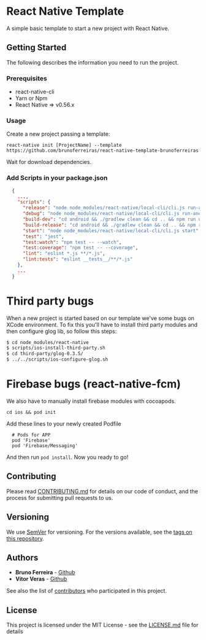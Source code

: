 # React Native Template
A simple basic template to start a new project with React Native.

## Getting Started
The following describes the information you need to run the project.

### Prerequisites
- react-native-cli
- Yarn or Npm
- React Native => v0.56.x

### Usage
 Create a new project passing a template:
 ```
 react-native init [ProjectName] --template https://github.com/brunoferreiras/react-native-template-brunoferreiras
 ```
 Wait for download dependencies.

### Add Scripts in your package.json
```JSON
  {
    ...,
    "scripts": {
      "release": "node node_modules/react-native/local-cli/cli.js run-android --variant=release",
      "debug": "node node_modules/react-native/local-cli/cli.js run-android",
      "build-dev": "cd android && ./gradlew clean && cd .. && npm run debug",
      "build-release": "cd android && ./gradlew clean && cd .. && npm run release",
      "start": "node node_modules/react-native/local-cli/cli.js start",
      "test": "jest",
      "test:watch": "npm test -- --watch",
      "test:coverage": "npm test -- --coverage",
      "lint": "eslint *.js **/*.js",
      "lint:tests": "eslint __tests__/**/*.js"
    },
    ...
  }
```
# Third party bugs

When a new project is started based on our template we've some bugs on XCode environment. To fix this you'll have to install third party modules and then configure glog lib, so follow this steps:
```bash
$ cd node_modules/react-native
$ scripts/ios-install-third-party.sh
$ cd third-party/glog-0.3.5/
$ ../../scripts/ios-configure-glog.sh
```

# Firebase bugs (react-native-fcm)

We also have to manually install firebase modules with cocoapods.

```
cd ios && pod init
```
Add these lines to your newly created Podfile

```
  # Pods for APP
  pod 'Firebase'
  pod 'Firebase/Messaging'
```

And then run `pod install`. Now you ready to go!

 ## Contributing
 Please read [CONTRIBUTING.md](https://github.com/brunoferreiras/react-native-template-brunoferreiras/blob/master/CONTRIBUTING.md) for details on our code of conduct, and the process for submitting pull requests to us.
 ## Versioning
 We use [SemVer](http://semver.org/) for versioning. For the versions available, see the [tags on this repository](https://github.com/brunoferreiras/react-native-template-brunoferreiras/tags).
 ## Authors
 * **Bruno Ferreira** - [Github](https://github.com/brunoferreiras)
 * **Vitor Veras** - [Github](https://github.com/vitor-veras)

 See also the list of [contributors](https://github.com/brunoferreiras/react-native-template-brunoferreiras/contributors) who participated in this project.
 ## License
 This project is licensed under the MIT License - see the [LICENSE.md](https://github.com/brunoferreiras/react-native-template-brunoferreiras/blob/master/LICENSE.md) file for details
